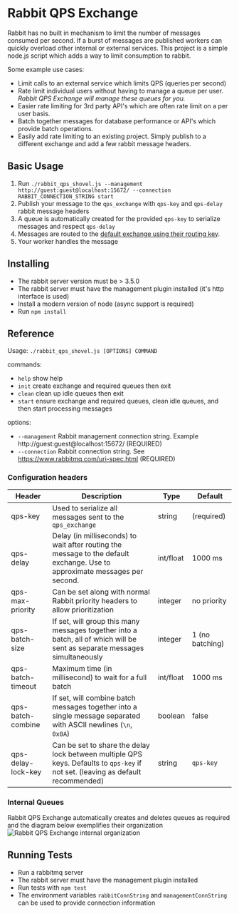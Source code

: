 # Rabbit QPS Exchange

Rabbit has no built in mechanism to limit the number of messages consumed per second. If a burst of messages are published workers can quickly overload other internal or external services. This project is a simple node.js script which adds a way to limit consumption to rabbit.

Some example use cases:

* Limit calls to an external service which limits QPS (queries per second)
* Rate limit individual users without having to manage a queue per user. *Rabbit QPS Exchange will manage these queues for you.*
* Easier rate limiting for 3rd party API's which are often rate limit on a per user basis.
* Batch together messages for database performance or API's which provide batch operations.
* Easily add rate limiting to an existing project. Simply publish to a different exchange and add a few rabbit message headers.

## Basic Usage

1. Run `./rabbit_qps_shovel.js --management http://guest:guest@localhost:15672/ --connection RABBIT_CONNECTION_STRING start`
2. Publish your message to the `qps_exchange` with `qps-key` and `qps-delay` rabbit message headers
3. A queue is automatically created for the provided `qps-key` to serialize messages and respect `qps-delay`
4. Messages are routed to the [default exchange using their routing key](https://www.rabbitmq.com/tutorials/tutorial-four-javascript.html).
5. Your worker handles the message

## Installing
* The rabbit server version must be > 3.5.0
* The rabbit server must have the management plugin installed (it's http interface is used)
* Install a modern version of node (async support is required)
* Run `npm install`

## Reference

Usage: `./rabbit_qps_shovel.js [OPTIONS] COMMAND`

commands:

* `help`   show help
* `init`   create exchange and required queues then exit
* `clean`  clean up idle queues then exit
* `start`  ensure exchange and required queues, clean idle queues, and then start processing messages

options:

* `--management` Rabbit management connection string. Example http://guest:guest@localhost:15672/ (REQUIRED)
* `--connection` Rabbit connection string. See https://www.rabbitmq.com/uri-spec.html (REQUIRED)

### Configuration headers

| Header              | Description                                                                                                                | Type      | Default         |
|---------------------|----------------------------------------------------------------------------------------------------------------------------|-----------|-----------------|
| qps-key             | Used to serialize all messages sent to the `qps_exchange`                                                                  | string    | (required)      |
| qps-delay           | Delay (in milliseconds) to wait after routing the message to the default exchange. Use to approximate messages per second.                | int/float | 1000 ms         |
| qps-max-priority    | Can be set along with normal Rabbit priority headers to allow prioritization                                               | integer   | no priority     |
| qps-batch-size      | If set, will group this many messages together into a batch, all of which will be sent as separate messages simultaneously  | integer   | 1 (no batching) |
| qps-batch-timeout   | Maximum time (in millisecond) to wait for a full batch                                                                     | int/float | 1000 ms         |
| qps-batch-combine   | If set, will combine batch messages together into a single message separated with ASCII newlines (`\n`, `0x0A`)                                            | boolean   | false           |
| qps-delay-lock-key  | Can be set to share the delay lock between multiple QPS keys. Defaults to `qps-key` if not set. (leaving as default recommended)                            | string    | `qps-key`       |

### Internal Queues

Rabbit QPS Exchange automatically creates and deletes queues as required and the diagram below exemplifies their organization
![Rabbit QPS Exchange internal organization](https://raw.githubusercontent.com/thingless/rabbit-qps-exchange/master/internal_queue_diagram.png)

## Running Tests
* Run a rabbitmq server
* The rabbit server must have the management plugin installed
* Run tests with `npm test`
* The environment variables `rabbitConnString` and `managementConnString` can be used to provide connection information


